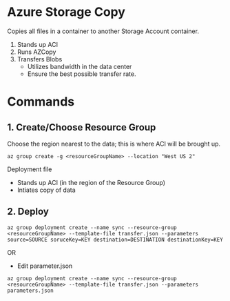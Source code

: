 # Azure Storage Copy
Copies all files in a container to another Storage Account container.

1. Stands up ACI
2. Runs AZCopy
3. Transfers Blobs
    - Utilizes bandwidth in the data center
    - Ensure the best possible transfer rate.

# Commands
## 1. Create/Choose Resource Group
Choose the region nearest to the data; this is where ACI will be brought up.

``
az group create -g <resourceGroupName> --location "West US 2"
``

Deployment file
- Stands up ACI (in the region of the Resource Group)
- Intiates copy of data

## 2. Deploy
``
az group deployment create --name sync --resource-group <resourceGroupName> --template-file transfer.json --parameters source=SOURCE soruceKey=KEY destination=DESTINATION destinationKey=KEY
``

OR
- Edit parameter.json

``
az group deployment create --name sync --resource-group <resourceGroupName> --template-file transfer.json --parameters parameters.json
``